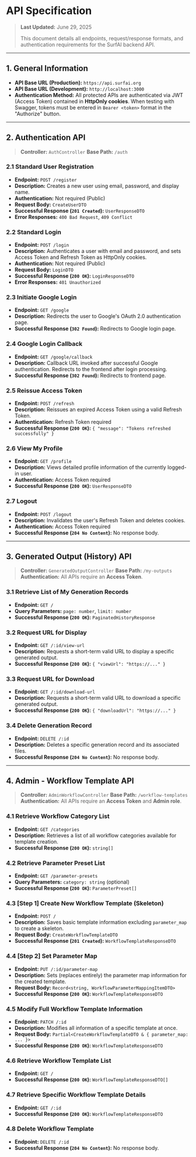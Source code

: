 # API Specification

> **Last Updated:** June 29, 2025
>
> This document details all endpoints, request/response formats, and authentication requirements for the SurfAI backend API.

---

## 1. General Information

-   **API Base URL (Production):** `https://api.surfai.org`
-   **API Base URL (Development):** `http://localhost:3000`
-   **Authentication Method:** All protected APIs are authenticated via JWT (Access Token) contained in **HttpOnly cookies**. When testing with Swagger, tokens must be entered in `Bearer <token>` format in the "Authorize" button.

---

## 2. Authentication API

> **Controller:** `AuthController`
> **Base Path:** `/auth`

### 2.1 Standard User Registration
-   **Endpoint:** `POST /register`
-   **Description:** Creates a new user using email, password, and display name.
-   **Authentication:** Not required (Public)
-   **Request Body:** `CreateUserDTO`
-   **Successful Response (`201 Created`):** `UserResponseDTO`
-   **Error Responses:** `400 Bad Request`, `409 Conflict`

### 2.2 Standard Login
-   **Endpoint:** `POST /login`
-   **Description:** Authenticates a user with email and password, and sets Access Token and Refresh Token as HttpOnly cookies.
-   **Authentication:** Not required (Public)
-   **Request Body:** `LoginDTO`
-   **Successful Response (`200 OK`):** `LoginResponseDTO`
-   **Error Responses:** `401 Unauthorized`

### 2.3 Initiate Google Login
-   **Endpoint:** `GET /google`
-   **Description:** Redirects the user to Google's OAuth 2.0 authentication page.
-   **Successful Response (`302 Found`):** Redirects to Google login page.

### 2.4 Google Login Callback
-   **Endpoint:** `GET /google/callback`
-   **Description:** Callback URL invoked after successful Google authentication. Redirects to the frontend after login processing.
-   **Successful Response (`302 Found`):** Redirects to frontend page.

### 2.5 Reissue Access Token
-   **Endpoint:** `POST /refresh`
-   **Description:** Reissues an expired Access Token using a valid Refresh Token.
-   **Authentication:** Refresh Token required
-   **Successful Response (`200 OK`):** `{ "message": "Tokens refreshed successfully" }`

### 2.6 View My Profile
-   **Endpoint:** `GET /profile`
-   **Description:** Views detailed profile information of the currently logged-in user.
-   **Authentication:** Access Token required
-   **Successful Response (`200 OK`):** `UserResponseDTO`

### 2.7 Logout
-   **Endpoint:** `POST /logout`
-   **Description:** Invalidates the user's Refresh Token and deletes cookies.
-   **Authentication:** Access Token required
-   **Successful Response (`204 No Content`):** No response body.

---

## 3. Generated Output (History) API

> **Controller:** `GeneratedOutputController`
> **Base Path:** `/my-outputs`
> **Authentication:** All APIs require an **Access Token**.

### 3.1 Retrieve List of My Generation Records
-   **Endpoint:** `GET /`
-   **Query Parameters:** `page: number`, `limit: number`
-   **Successful Response (`200 OK`):** `PaginatedHistoryResponse`

### 3.2 Request URL for Display
-   **Endpoint:** `GET /:id/view-url`
-   **Description:** Requests a short-term valid URL to display a specific generated output.
-   **Successful Response (`200 OK`):** `{ "viewUrl": "https://..." }`

### 3.3 Request URL for Download
-   **Endpoint:** `GET /:id/download-url`
-   **Description:** Requests a short-term valid URL to download a specific generated output.
-   **Successful Response (`200 OK`):** `{ "downloadUrl": "https://..." }`

### 3.4 Delete Generation Record
-   **Endpoint:** `DELETE /:id`
-   **Description:** Deletes a specific generation record and its associated files.
-   **Successful Response (`204 No Content`):** No response body.

---

## 4. Admin - Workflow Template API

> **Controller:** `AdminWorkflowController`
> **Base Path:** `/workflow-templates`
> **Authentication:** All APIs require an **Access Token** and **Admin role**.

### 4.1 Retrieve Workflow Category List
-   **Endpoint:** `GET /categories`
-   **Description:** Retrieves a list of all workflow categories available for template creation.
-   **Successful Response (`200 OK`):** `string[]`

### 4.2 Retrieve Parameter Preset List
-   **Endpoint:** `GET /parameter-presets`
-   **Query Parameters:** `category: string` (optional)
-   **Successful Response (`200 OK`):** `ParameterPreset[]`

### 4.3 [Step 1] Create New Workflow Template (Skeleton)
-   **Endpoint:** `POST /`
-   **Description:** Saves basic template information excluding `parameter_map` to create a skeleton.
-   **Request Body:** `CreateWorkflowTemplateDTO`
-   **Successful Response (`201 Created`):** `WorkflowTemplateResponseDTO`

### 4.4 [Step 2] Set Parameter Map
-   **Endpoint:** `PUT /:id/parameter-map`
-   **Description:** Sets (replaces entirely) the parameter map information for the created template.
-   **Request Body:** `Record<string, WorkflowParameterMappingItemDTO>`
-   **Successful Response (`200 OK`):** `WorkflowTemplateResponseDTO`

### 4.5 Modify Full Workflow Template Information
-   **Endpoint:** `PATCH /:id`
-   **Description:** Modifies all information of a specific template at once.
-   **Request Body:** `Partial<CreateWorkflowTemplateDTO & { parameter_map: ... }>`
-   **Successful Response (`200 OK`):** `WorkflowTemplateResponseDTO`

### 4.6 Retrieve Workflow Template List
-   **Endpoint:** `GET /`
-   **Successful Response (`200 OK`):** `WorkflowTemplateResponseDTO[]`

### 4.7 Retrieve Specific Workflow Template Details
-   **Endpoint:** `GET /:id`
-   **Successful Response (`200 OK`):** `WorkflowTemplateResponseDTO`

### 4.8 Delete Workflow Template
-   **Endpoint:** `DELETE /:id`
-   **Successful Response (`204 No Content`):** No response body.